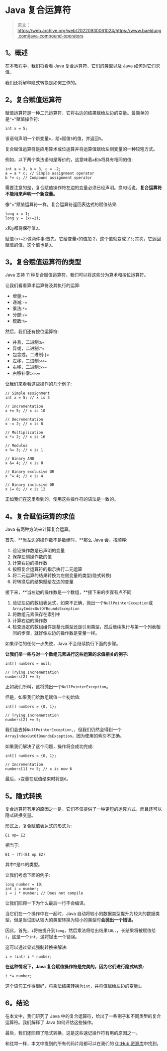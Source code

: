 # Java 复合运算符

> 原文：<https://web.archive.org/web/20220930061024/https://www.baeldung.com/java-compound-operators>

## 1。概述

在本教程中，我们将看看 Java 复合运算符、它们的类型以及 Java 如何对它们求值。

我们还将解释隐式转换是如何工作的。

## 2。复合赋值运算符

赋值运算符是一种二元运算符，它将右边的结果赋给左边的变量。最简单的是`“=”`赋值操作符:

```
int x = 5;
```

该语句声明一个新变量`x`，给`x`赋值`5`的值，并返回`5`。

复合赋值运算符是应用算术或位运算并将运算值赋给左侧变量的一种较短方式。

例如，以下两个乘法语句是等价的，这意味着`a`和`b`将具有相同的值:

```
int a = 3, b = 3, c = -2;
a = a * c; // Simple assignment operator
b *= c; // Compound assignment operator
```

需要注意的是，复合赋值操作符左边的变量必须已经声明。换句话说，**复合运算符不能用来声明一个新变量。**

像“=”赋值运算符一样，复合运算符返回表达式的赋值结果:

```
long x = 1;
long y = (x+=2);
```

`x`和`y`都将保存值`3`。

赋值`(x+=2)`做两件事:首先，它给变量`x`的值加 2，这个值就变成了`3;`其次，它返回赋值的值，这个值也是`3`。

## 3。复合赋值运算符的类型

Java 支持 11 种复合赋值运算符。我们可以将这些分为算术和按位运算符。

让我们看看算术运算符及其执行的运算:

*   增量:`+=`
*   递减:`-=`
*   乘法:`*=`
*   分部:`/=`
*   模数:`%=`

然后，我们还有按位运算符:

*   并且，二进制:`&=`
*   异或，二进制:`^=`
*   包含或，二进制:`|=`
*   左移，二进制:`<<=`
*   右移，二进制:`>>=`
*   右移补零:`>>>=`

让我们来看看这些操作的几个例子:

```
// Simple assignment
int x = 5; // x is 5

// Incrementation
x += 5; // x is 10

// Decrementation
x -= 2; // x is 8

// Multiplication
x *= 2; // x is 16

// Modulus
x %= 3; // x is 1

// Binary AND
x &= 4; // x is 0

// Binary exclusive OR
x ^= 4; // x is 4

// Binary inclusive OR
x |= 8; // x is 12
```

正如我们在这里看到的，使用这些操作符的语法是一致的。

## 4。复合赋值运算的求值

Java 有两种方法来计算复合运算。

首先，**当左边的操作数不是数组时，**那么 Java 会，按顺序:

1.  验证操作数是已声明的变量
2.  保存左侧操作数的值
3.  计算右边的操作数
4.  按照复合运算符的指示执行二元运算
5.  将二元运算的结果转换为左侧变量的类型(隐式转换)
6.  将转换后的结果赋给左边的变量

接下来，**当左边的操作数是一个数组，**接下来的步骤有点不同:

1.  验证左边的数组表达式，如果不正确，抛出一个`NullPointerException`或`ArrayIndexOutOfBoundsException`
2.  将数组元素保存在索引中
3.  计算右边的操作数
4.  检查选定的数组组件是基元类型还是引用类型，然后继续执行与第一个列表相同的步骤，就好像左边的操作数是变量一样。

如果评估的任何一步失败，Java 不会继续执行下面的步骤。

**让我们举一些与对一个数组元素进行这些运算的求值相关的例子:**

```
int[] numbers = null;

// Trying Incrementation
numbers[2] += 5;
```

正如我们所料，这将抛出一个`NullPointerException`。

但是，如果我们给数组赋值一个初始值:

```
int[] numbers = {0, 1};

// Trying Incrementation
numbers[2] += 5;
```

我们会去掉`NullPointerException,`，但我们仍然会得到一个`ArrayIndexOutOfBoundsException`，因为使用的索引不正确。

如果我们解决了这个问题，操作将会成功完成:

```
int[] numbers = {0, 1};

// Incrementation
numbers[1] += 5; // x is now 6
```

最后，`x`变量在赋值结束时将是`6`。

## 5。隐式转换

复合运算符有用的原因之一是，它们不仅提供了一种更短的运算方式，而且还可以隐式转换变量。

形式上，复合赋值表达式的形式为:

`E1 op= E2`

相当于:

`E1 – (T)(E1 op E2)`

其中`T`是`E1`的类型。

让我们考虑下面的例子:

```
long number = 10;
int i = number;
i = i * number; // Does not compile
```

让我们回顾一下为什么最后一行不会编译。

当它们在一个操作中在一起时，Java 自动将较小的数据类型提升为较大的数据类型，但是当试图从较大的类型转换为较小的类型时**会抛出一个错误。**

因此，首先，`i`将被提升到`long`，然后乘法将给出结果`10L.`，长结果将被赋值给`i`，这是一个`int`，这将抛出一个错误。

这可以通过显式强制转换来解决:

```
i = (int) i * number;
```

**在这种情况下，Java 复合赋值操作符是完美的，因为它们进行隐式转换:**

```
i *= number;
```

这个语句工作得很好，将乘法结果转换为`int`，并将值赋给左边的变量`i`。

## 6。结论

在本文中，我们研究了 Java 中的复合运算符，给出了一些例子和不同类型的复合运算符。我们解释了 Java 如何评估这些操作。

最后，我们还回顾了隐式转换，这是这些速记操作符有用的原因之一。

和往常一样，本文中提到的所有代码片段都可以在我们的 [GitHub 资源库](https://web.archive.org/web/20220625164519/https://github.com/eugenp/tutorials/tree/master/core-java-modules/core-java-lang-operators)中找到。